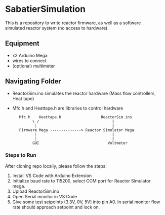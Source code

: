 # SabatierSimulation
This is a repository to write reactor firmware, as well as a software simulated reactor system (no access to hardware).

## Equipment
 - x2 Arduino Mega 
 - wires to connect
 - (optional) multimeter

## Navigating Folder
- ReactorSim.ino simulates the reactor hardware (Mass flow controllers, Heat tape)
- Mfc.h and Heattape.h are libraries to control hardware

         Mfc.h    Heattape.h                  ReactorSim.ino 
               \ /                                 |
                |                                  |
         Firmware Mega --------------> Reactor Simulator Mega
                |                                  |
                |                                  |
               GUI                               Voltmeter


### Steps to Run
After cloning repo locally, please follow the steps:
1. Install VS Code with Arduino Extension
2. Initialize baud rate to 115200, select COM port for Reactor Simulator mega.
3. Upload ReactorSim.ino 
4. Open Serial monitor in VS Code
5. Give some test setpoints (3.3V, 0V, 5V) into pin A0. In serial monitor flow rate should approach setpoint and lock on.


